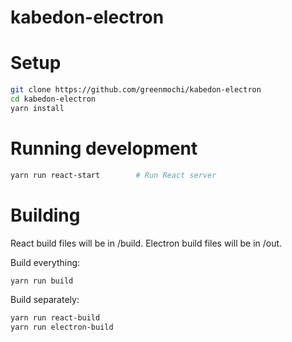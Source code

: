 # kabedon-electron

# Setup
```bash
git clone https://github.com/greenmochi/kabedon-electron
cd kabedon-electron
yarn install
```

# Running development
```bash
yarn run react-start        # Run React server
```

# Building
React build files will be in /build. Electron build files will be in /out.

Build everything:
```bash
yarn run build
```

Build separately:
```bash
yarn run react-build
yarn run electron-build
```
